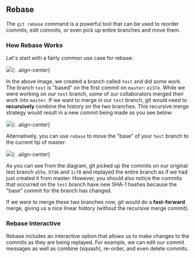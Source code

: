[//]: # "This is used in the Git Out of Trouble course"

## Rebase

The `git rebase` command is a powerful tool that can be used to reorder commits, edit commits, or even pick up entire branches and move them.

### How Rebase Works

Let's start with a fairly common use case for rebase:

![]({{site.baseurl}}/images/git-rebase-before.png){: .align-center}

 In the above image, we created a branch called `test` and did some work. The branch `test` is "based" on the first commit on `master`: `e137e`. While we were working on our `test` branch, some of our collaborators merged their work into `master`. If we want to merge in our `test` branch, git would need to **recursively** combine the history on the two branches. This recursive merge strategy would result in a new commit being made as you see below:

 ![]({{site.baseurl}}/images/git-merge-recursive.png){: .align-center}

 Alternatively, you can use `rebase` to move the "base" of your `test` branch to the current tip of master:

 ![]({{site.baseurl}}/images/git-rebase-after.png){: .align-center}

 As you can see from the diagram, git picked up the commits on our original test branch `a55e`, `97d6` and `1c70` and replayed the entire branch as if we had just created it from master. However, you should also notice the commits that occurred on the `test` branch have new SHA-1 hashes because the "base" commit for the branch has changed.

 If we were to merge these two branches now, git would do a **fast-forward** merge, giving us a nice linear history (without the recursive merge commit).

### Rebase Interactive

 Rebase includes an interactive option that allows us to make changes to the commits as they are being replayed. For example, we can edit our commit messages as well as combine (squash), re-order, and even delete commits.  
